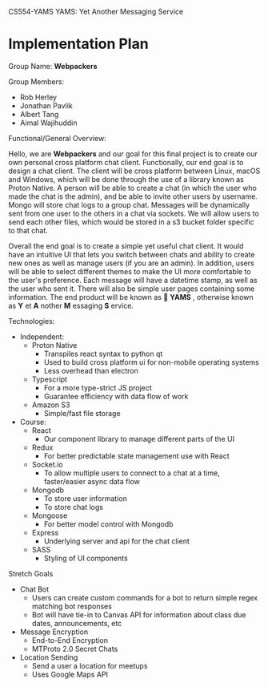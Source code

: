 CS554-YAMS
YAMS: Yet Another Messaging Service

# Implementation Plan

Group Name: **Webpackers**

Group Members:

- Rob Herley
- Jonathan Pavlik
- Albert Tang
- Aimal Wajihuddin

Functional/General Overview:

 Hello, we are **Webpackers** and our goal for this final project is to create our own personal cross platform chat client. Functionally, our end goal is to design a chat client. The client will be cross platform between Linux, macOS and Windows, which will be done through the use of a library known as Proton Native. A person will be able to create a chat (in which the user who made the chat is the admin), and be able to invite other users by username. Mongo will store chat logs to a group chat. Messages will be dynamically sent from one user to the others in a chat via sockets. We will allow users to send each other files, which would be stored in a s3 bucket folder specific to that chat.

Overall the end goal is to create a simple yet useful chat client. It would have an intuitive UI that lets you switch between chats and ability to create new ones as well as manage users (if you are an admin). In addition, users will be able to select different themes to make the UI more comfortable to the user&#39;s preference. Each message will have a datetime stamp, as well as the user who sent it. There will also be simple user pages containing some information. The end product will be known as 🍠 **YAMS** , otherwise known as **Y** et **A** nother **M** essaging **S** ervice.

Technologies:

- Independent:
  - Proton Native
    - Transpiles react syntax to python qt
    - Used to build cross platform ui for non-mobile operating systems
    - Less overhead than electron
  - Typescript
    - For a more type-strict JS project
    - Guarantee efficiency with data flow of work
  - Amazon S3
    - Simple/fast file storage
- Course:
  - React
    - Our component library to manage different parts of the UI
  - Redux
    - For better predictable state management use with React
  - Socket.io
    - To allow multiple users to connect to a chat at a time, faster/easier async data flow
  - Mongodb
    - To store user information
    - To store chat logs
  - Mongoose
    - For better model control with Mongodb
  - Express
    - Underlying server and api for the chat client
  - SASS
    - Styling of UI components

Stretch Goals

- Chat Bot
  - Users can create custom commands for a bot to return simple regex matching bot responses
  - Bot will have tie-in to Canvas API for information about class due dates, announcements, etc
- Message Encryption
  - End-to-End Encryption
  - MTProto 2.0 Secret Chats
- Location Sending
  - Send a user a location for meetups
  - Uses Google Maps API

